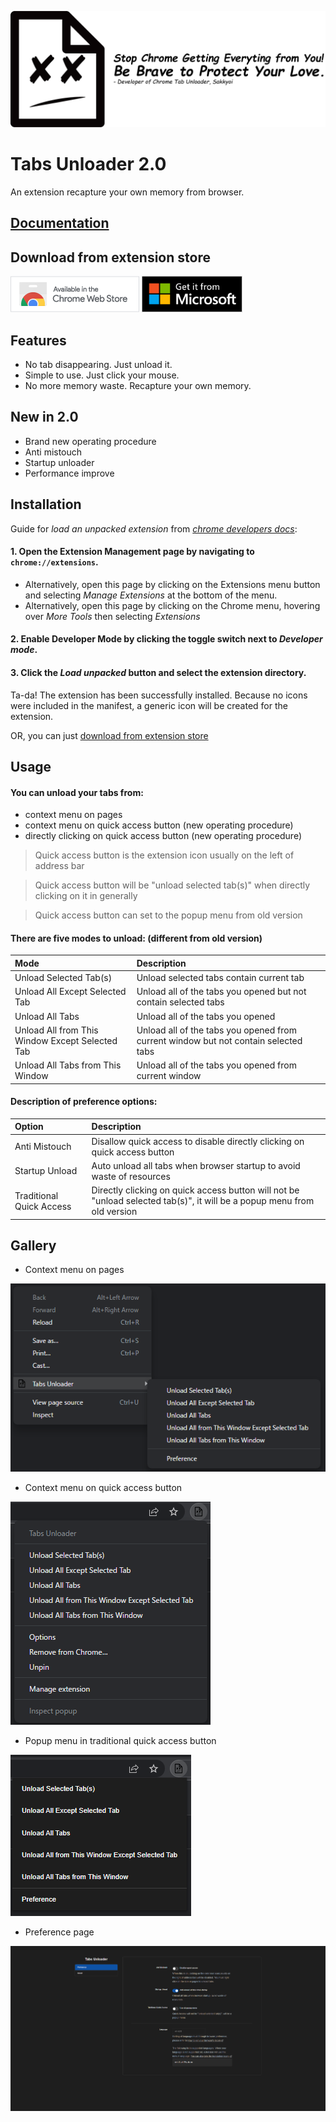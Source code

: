 ![logo](asset/icon/banner.png)

# Tabs Unloader 2.0

An extension recapture your own memory from browser.

## [Documentation](https://sakkyoi.github.io/Tabs-Unloader/guide.html)
## Download from extension store

[![chrome](asset/icon/google_badge.png)](https://chrome.google.com/webstore/detail/jageegmimlcfoomhknbhbmbjacmglnlb) [![edge](asset/icon/microsoft_badge.png)](https://microsoftedge.microsoft.com/addons/detail/cnefkmeedalkkciknnilnnfjponcbchh)

## Features

- No tab disappearing. Just unload it.
- Simple to use. Just click your mouse.
- No more memory waste. Recapture your own memory.

## New in 2.0

- Brand new operating procedure
- Anti mistouch
- Startup unloader
- Performance improve

## Installation

Guide for *load an unpacked extension* from [*chrome developers docs*](https://developer.chrome.com/docs/extensions/mv3/getstarted/#unpacked):
#### 1. Open the Extension Management page by navigating to `chrome://extensions`.
- Alternatively, open this page by clicking on the Extensions menu button and selecting *Manage Extensions* at the bottom of the menu.
- Alternatively, open this page by clicking on the Chrome menu, hovering over *More Tools* then selecting *Extensions*
#### 2. Enable Developer Mode by clicking the toggle switch next to *Developer mode*.
#### 3. Click the *Load unpacked* button and select the extension directory.
Ta-da! The extension has been successfully installed. Because no icons were included in the manifest, a generic icon will be created for the extension.

OR, you can just [download from extension store](#download-from-extension-store)

## Usage
#### You can unload your tabs from:
- context menu on pages
- context menu on quick access button (new operating procedure)
- directly clicking on quick access button (new operating procedure)

> Quick access button is the extension icon usually on the left of address bar

> Quick access button will be "unload selected tab(s)" when directly clicking on it in generally

> Quick access button can set to the popup menu from old version

#### There are five modes to unload: (different from old version)

| Mode | Description |
| :--- | :---------- |
| Unload Selected Tab(s) | Unload selected tabs contain current tab |
| Unload All Except Selected Tab | Unload all of the tabs you opened but not contain selected tabs |
| Unload All Tabs | Unload all of the tabs you opened |
| Unload All from This Window Except Selected Tab | Unload all of the tabs you opened from current window but not contain selected tabs |
| Unload All Tabs from This Window | Unload all of the tabs you opened from current window |

#### Description of preference options:

| Option | Description |
| :----- | :---------- |
| Anti Mistouch | Disallow quick access to disable directly clicking on quick access button |
| Startup Unload | Auto unload all tabs when browser startup to avoid waste of resources |
| Traditional Quick Access | Directly clicking on quick access button will not be "unload selected tab(s)", it will be a popup menu from old version |

## Gallery

- Context menu on pages

![context-pages](asset/readme/context-menu.png)

- Context menu on quick access button

![context-quick-access](asset/readme/quick-access-new.png)

- Popup menu in traditional quick access button

![context-quick-access](asset/readme/quick-access-traditional.png)

- Preference page

![preference](asset/readme/preference.png)